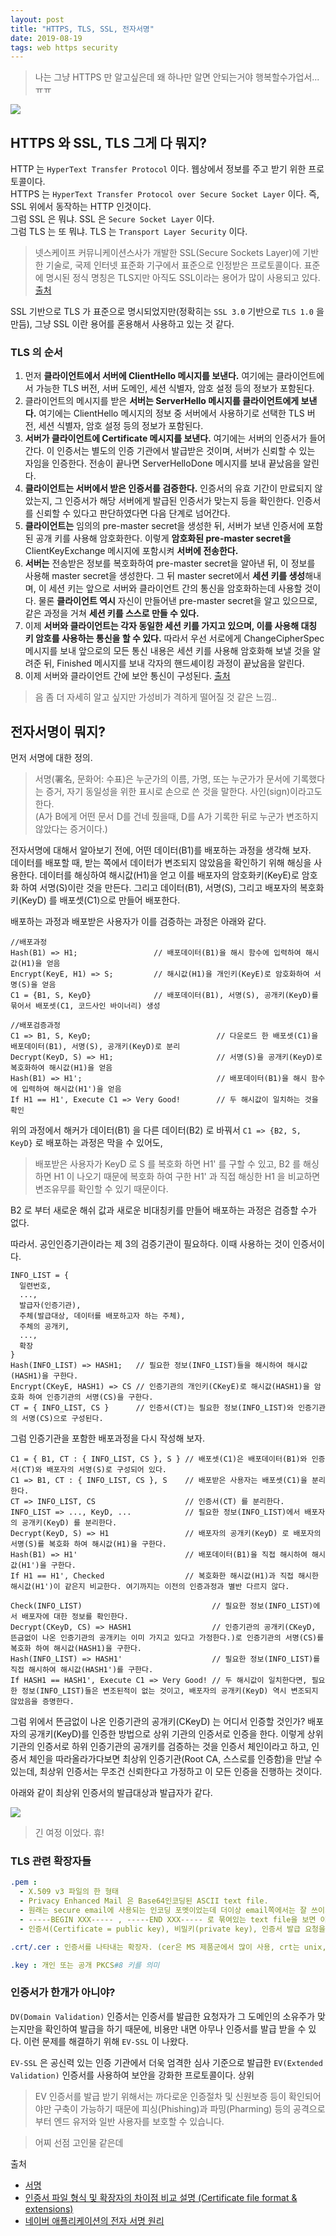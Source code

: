 ```yaml
---
layout: post
title: "HTTPS, TLS, SSL, 전자서명"
date: 2019-08-19
tags: web https security
---
```


> 나는 그냥 HTTPS 만 알고싶은데 왜 하나만 알면 안되는거야 행복할수가업서...ㅠㅠ

<img src="#" post-src="2019-08-19-https-ssl-tls.jpg" />

## HTTPS 와 SSL, TLS 그게 다 뭐지?


HTTP 는 `HyperText Transfer Protocol` 이다.  웹상에서 정보를 주고 받기 위한 프로토콜이다.  
HTTPS 는 `HyperText Transfer Protocol over Secure Socket Layer` 이다. 즉, SSL 위에서 동작하는 HTTP 인것이다.  
그럼 SSL 은 뭐냐. SSL 은 `Secure Socket Layer` 이다.  
그럼 TLS 는 또 뭐냐. TLS 는 `Transport Layer Security` 이다.

> 넷스케이프 커뮤니케이션스사가 개발한 SSL(Secure Sockets Layer)에 기반한 기술로, 국제 인터넷 표준화 기구에서 표준으로 인정받은 프로토콜이다. 표준에 명시된 정식 명칭은 TLS지만 아직도 SSL이라는 용어가 많이 사용되고 있다. [출처](https://namu.wiki/w/TLS)

SSL 기반으로 TLS 가 표준으로 명시되었지만(정확히는 `SSL 3.0` 기반으로 `TLS 1.0` 을 만듬), 그냥 SSL 이란 용어를 혼용해서 사용하고 있는 것 같다.

### TLS 의 순서
1. 먼저 **클라이언트에서 서버에 ClientHello 메시지를 보낸다.** 여기에는 클라이언트에서 가능한 TLS 버전, 서버 도메인, 세션 식별자, 암호 설정 등의 정보가 포함된다.
2. 클라이언트의 메시지를 받은 **서버는 ServerHello 메시지를 클라이언트에게 보낸다.** 여기에는 ClientHello 메시지의 정보 중 서버에서 사용하기로 선택한 TLS 버전, 세션 식별자, 암호 설정 등의 정보가 포함된다.
3. **서버가 클라이언트에 Certificate 메시지를 보낸다.** 여기에는 서버의 인증서가 들어간다. 이 인증서는 별도의 인증 기관에서 발급받은 것이며, 서버가 신뢰할 수 있는 자임을 인증한다. 전송이 끝나면 ServerHelloDone 메시지를 보내 끝났음을 알린다.
4. **클라이언트는 서버에서 받은 인증서를 검증한다.** 인증서의 유효 기간이 만료되지 않았는지, 그 인증서가 해당 서버에게 발급된 인증서가 맞는지 등을 확인한다. 인증서를 신뢰할 수 있다고 판단하였다면 다음 단계로 넘어간다.
5. **클라이언트는** 임의의 pre-master secret을 생성한 뒤, 서버가 보낸 인증서에 포함된 공개 키를 사용해 암호화한다. 이렇게 **암호화된 pre-master secret을** ClientKeyExchange 메시지에 포함시켜 **서버에 전송한다.**
6. **서버는** 전송받은 정보를 복호화하여 pre-master secret을 알아낸 뒤, 이 정보를 사용해 master secret을 생성한다. 그 뒤 master secret에서 **세션 키를 생성**해내며, 이 세션 키는 앞으로 서버와 클라이언트 간의 통신을 암호화하는데 사용할 것이다. 물론 **클라이언트 역시** 자신이 만들어낸 pre-master secret을 알고 있으므로, 같은 과정을 거쳐 **세션 키를 스스로 만들 수 있다.**
7. 이제 **서버와 클라이언트는 각자 동일한 세션 키를 가지고 있으며, 이를 사용해 대칭 키 암호를 사용하는 통신을 할 수 있다.** 따라서 우선 서로에게 ChangeCipherSpec 메시지를 보내 앞으로의 모든 통신 내용은 세션 키를 사용해 암호화해 보낼 것을 알려준 뒤, Finished 메시지를 보내 각자의 핸드셰이킹 과정이 끝났음을 알린다.
8. 이제 서버와 클라이언트 간에 보안 통신이 구성된다. [출처](https://namu.wiki/w/TLS)

> 음 좀 더 자세히 알고 싶지만 가성비가 격하게 떨어질 것 같은 느낌..

## 전자서명이 뭐지?

먼저 서명에 대한 정의.
> 서명(署名, 문화어: 수표)은 누군가의 이름, 가명, 또는 누군가가 문서에 기록했다는 증거, 자기 동일성을 위한 표시로 손으로 쓴 것을 말한다. 사인(sign)이라고도 한다.  
(A가 B에게 어떤 문서 D를 건네 줬을때, D를 A가 기록한 뒤로 누군가 변조하지 않았다는 증거이다.)

전자서명에 대해서 알아보기 전에, 어떤 데이터(B1)를 배포하는 과정을 생각해 보자.  
데이터를 배포할 때, 받는 쪽에서 데이터가 변조되지 않았음을 확인하기 위해 해싱을 사용한다.
데이터를 해싱하여 해시값(H1)을 얻고 이를 배포자의 암호화키(KeyE)로 암호화 하여 서명(S)이란 것을 만든다.
그리고 데이터(B1), 서명(S), 그리고 배포자의 복호화키(KeyD) 를 배포셋(C1)으로 만들어 배포한다.

배포하는 과정과 배포받은 사용자가 이를 검증하는 과정은 아래와 같다.

```
//배포과정
Hash(B1) => H1;                 // 배포데이터(B1)을 해시 함수에 입력하여 해시값(H1)을 얻음  
Encrypt(KeyE, H1) => S;         // 해시값(H1)을 개인키(KeyE)로 암호화하여 서명(S)을 얻음  
C1 = {B1, S, KeyD}              // 배포데이터(B1), 서명(S), 공개키(KeyD)를 묶어서 배포셋(C1, 코드사인 바이너리) 생성

//배포검증과정
C1 => B1, S, KeyD;                            // 다운로드 한 배포셋(C1)을 배포데이터(B1), 서명(S), 공개키(KeyD)로 분리  
Decrypt(KeyD, S) => H1;                       // 서명(S)을 공개키(KeyD)로 복호화하여 해시값(H1)을 얻음  
Hash(B1) => H1';                              // 배포데이터(B1)을 해시 함수에 입력하여 해시값(H1')을 얻음  
If H1 == H1', Execute C1 => Very Good!        // 두 해시값이 일치하는 것을 확인
```

위의 과정에서 해커가 데이터(B1) 을 다른 데이터(B2) 로 바꿔서 `C1 => {B2, S, KeyD}` 로 배포하는 과정은 막을 수 있어도,
> 배포받은 사용자가 KeyD 로 S 를 복호화 하면 H1' 를 구할 수 있고, B2 를 해싱하면 H1 이 나오기 때문에 복호화 하여 구한 H1' 과 직접 해싱한 H1 을 비교하면 변조유무를 확인할 수 있기 때문이다.

B2 로 부터 새로운 해쉬 값과 새로운 비대칭키를 만들어 배포하는 과정은 검증할 수가 없다.

따라서. 공인인증기관이라는 제 3의 검증기관이 필요하다. 이때 사용하는 것이 인증서이다.

```
INFO_LIST = {
  일련번호,
  ...,
  발급자(인증기관),
  주체(발급대상, 데이터를 배포하고자 하는 주체),
  주체의 공개키,
  ...,
  확장
}
Hash(INFO_LIST) => HASH1;   // 필요한 정보(INFO_LIST)들을 해시하여 해시값(HASH1)을 구한다.
Encrypt(CKeyE, HASH1) => CS // 인증기관의 개인키(CKeyE)로 해시값(HASH1)을 암호화 하여 인증기관의 서명(CS)을 구한다.
CT = { INFO_LIST, CS }      // 인증서(CT)는 필요한 정보(INFO_LIST)와 인증기관의 서명(CS)으로 구성된다.
```

그럼 인증기관을 포함한 배포과정을 다시 작성해 보자.

```
C1 = { B1, CT : { INFO_LIST, CS }, S } // 배포셋(C1)은 배포데이터(B1)와 인증서(CT)와 배포자의 서명(S)로 구성되어 있다.
C1 => B1, CT : { INFO_LIST, CS }, S    // 배포받은 사용자는 배포셋(C1)을 분리한다.
CT => INFO_LIST, CS                    // 인증서(CT) 를 분리한다.
INFO_LIST => ..., KeyD, ...            // 필요한 정보(INFO_LIST)에서 배포자의 공개키(KeyD) 를 분리한다.
Decrypt(KeyD, S) => H1                 // 배포자의 공개키(KeyD) 로 배포자의 서명(S)를 복호화 하여 해시값(H1)을 구한다.
Hash(B1) => H1'                        // 배포데이터(B1)을 직접 해시하여 해시값(H1')을 구한다.
If H1 == H1', Checked                  // 복호화한 해시값(H1)과 직접 해시한 해시값(H1')이 같은지 비교한다. 여기까지는 이전의 인증과정과 별반 다르지 않다.

Check(INFO_LIST)                             // 필요한 정보(INFO_LIST)에서 배포자에 대한 정보를 확인한다.
Decrypt(CKeyD, CS) => HASH1                  // 인증기관의 공개키(CKeyD, 뜬금없이 나온 인증기관의 공개키는 이미 가지고 있다고 가정한다.)로 인증기관의 서명(CS)를 복호화 하여 해시값(HASH1)을 구한다.
Hash(INFO_LIST) => HASH1'                    // 필요한 정보(INFO_LIST)를 직접 해시하여 해시값(HASH1')를 구한다.
If HASH1 == HASH1', Execute C1 => Very Good! // 두 해시값이 일치한다면, 필요한 정보(INFO_LIST)들은 변조된적이 없는 것이고, 배포자의 공개키(KeyD) 역시 변조되지 않았음을 증명한다.
```

그럼 위에서 뜬금없이 나온 인증기관의 공개키(CKeyD) 는 어디서 인증할 것인가? 배포자의 공개키(KeyD)를 인증한 방법으로 상위 기관의 인증서로 인증을 한다. 이렇게 상위 기관의 인증서로 하위 인증기관의 공개키를 검증하는 것을 인증서 체인이라고 하고, 인증서 체인을 따라올라가다보면 최상위 인증기관(Root CA, 스스로를 인증함)을 만날 수 있는데, 최상위 인증서는 무조건 신뢰한다고 가정하고 이 모든 인증을 진행하는 것이다.

아래와 같이 최상위 인증서의 발급대상과 발급자가 같다.

<img src="#" post-src="2019-08-19-https-ssl-tls-01.PNG" />

> 긴 여정 이었다. 휴!

### TLS 관련 확장자들
``` yaml
.pem :
  - X.509 v3 파일의 한 형태
  - Privacy Enhanced Mail 은 Base64인코딩된 ASCII text file.
  - 원래는 secure email에 사용되는 인코딩 포멧이었는데 더이상 email쪽에서는 잘 쓰이지 않고 인증서 또는 키값을 저장하는데 많이 사용.
  - -----BEGIN XXX----- , -----END XXX----- 로 묶여있는 text file을 보면 이 형식으로 인코딩. (담고있는 내용에 따라 XXX 위치에 CERTIFICATE, RSA PRIVATE KEY 등을 사용)
  - 인증서(Certificate = public key), 비밀키(private key), 인증서 발급 요청을 위해 생성하는 CSR (certificate signing request) 등을 저장하는데 사용.

.crt/.cer : 인증서를 나타내는 확장자. (cer은 MS 제품군에서 많이 사용, crt는 unix, linux 계열에서 많이 사용.)

.key : 개인 또는 공개 PKCS#8 키를 의미
```

### 인증서가 한개가 아니야?

`DV(Domain Validation)` 인증서는 인증서를 발급한 요청자가 그 도메인의 소유주가 맞는지만을 확인하여 발급을 하기 때문에, 비용만 내면 아무나 인증서를 발급 받을 수 있다. 이런 문제를 해결하기 위해 `EV-SSL` 이 나왔다.

`EV-SSL` 은 공신력 있는 인증 기관에서 더욱 엄격한 심사 기준으로 발급한 `EV(Extended Validation)` 인증서를 사용하여 보안을 강화한 프로토콜이다. 상위
> EV 인증서를 발급 받기 위해서는 까다로운 인증절차 및 신원보증 등이 확인되어야만 구축이 가능하기 때문에 피싱(Phishing)과 파밍(Pharming) 등의 공격으로부터 엔드 유저와 일반 사용자를 보호할 수 있습니다.

> 어찌 선점 고인물 같은데

출처
- [서명](https://ko.wikipedia.org/wiki/%EC%84%9C%EB%AA%85)
- [인증서 파일 형식 및 확장자의 차이점 비교 설명 (Certificate file format & extensions)](https://www.letmecompile.com/certificate-file-format-extensions-comparison/)
- [네이버 애플리케이션의 전자 서명 원리](https://d2.naver.com/helloworld/744920)
